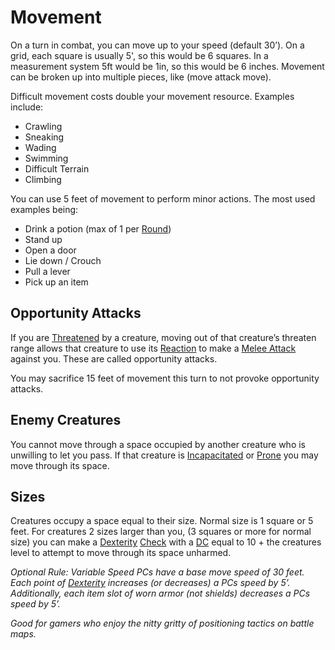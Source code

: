 # Movement

On a turn in combat, you can move up to your speed (default 30’). On a grid, each square is usually 5', so this would be 6 squares. In a measurement system 5ft would be 1in, so this would be 6 inches. Movement can be broken up into multiple pieces, like (move attack move).

Difficult movement costs double your movement resource. Examples include:
- Crawling
- Sneaking
- Wading
- Swimming
- Difficult Terrain
- Climbing

You can use 5 feet of movement to perform minor actions. The most used examples being:
- Drink a potion (max of 1 per [Round](Round.md))
- Stand up
- Open a door
- Lie down / Crouch
- Pull a lever
- Pick up an item
## Opportunity Attacks
If you are [Threatened](../Conditions/Threatened.md) by a creature, moving out of that creature’s threaten range allows that creature to use its [Reaction](Reaction.md) to make a [Melee Attack](Melee%20Attack.md) against you.
	These are called opportunity attacks.

You may sacrifice 15 feet of movement this turn to not provoke opportunity attacks.

## Enemy Creatures
You cannot move through a space occupied by another creature who is unwilling to let you pass. If that creature is [Incapacitated](../Conditions/Incapacitated.md) or [Prone](../Conditions/Prone.md) you may move through its space.

## Sizes
Creatures occupy a space equal to their size. Normal size is 1 square or 5 feet. For creatures 2 sizes larger than you, (3 squares or more for normal size) you can make a [Dexterity](../Player%20Characters/Chosen%20Statistics/Dexterity.md) [Check](Check.md) with a [DC](DC.md) equal to 10 + the creatures level to attempt to move through its space unharmed.

*Optional Rule: Variable Speed*
*PCs have a base move speed of 30 feet. 
Each point of [Dexterity](../Player%20Characters/Chosen%20Statistics/Dexterity.md) increases (or decreases) a PCs speed by 5’. 
Additionally, each item slot of worn armor (not shields) decreases a PCs speed by 5’.*

*Good for gamers who enjoy the nitty gritty of positioning tactics on battle maps.*